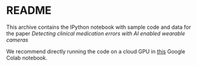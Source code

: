 # README
This archive contains the IPython notebook with sample code and data for the paper *Detecting clinical medication errors with AI enabled wearable cameras*

We recommend directly running the code on a cloud GPU in [this](https://colab.research.google.com/drive/1KwIi4qy4z79tw6cNzK2G4efAYXT2Dzsa) Google Colab notebook.

